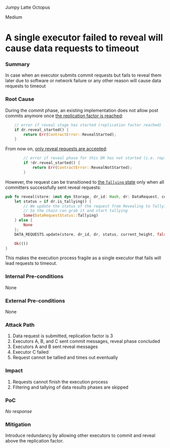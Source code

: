 Jumpy Latte Octopus

Medium

# A single executor failed to reveal will cause data requests to timeout

### Summary

In case when an executor submits commit requests but fails to reveal them later due to software or network failure or any other reason will cause data requests to timeout

### Root Cause

During the commit phase, an existing implementation does not allow post commits anymore once [the replication factor is reached](https://github.com/sherlock-audit/2024-12-seda-protocol/blob/main/seda-chain-contracts/contract/src/msgs/data_requests/execute/commit_result.rs#L44-L47):

```rust
    // error if reveal stage has started (replication factor reached)
    if dr.reveal_started() {
        return Err(ContractError::RevealStarted);
    }
```

From now on, [only reveal requests are accepted](https://github.com/sherlock-audit/2024-12-seda-protocol/blob/main/seda-chain-contracts/contract/src/msgs/data_requests/execute/reveal_result.rs#L12-L15):

```rust
        // error if reveal phase for this DR has not started (i.e. replication factor is not met)
        if !dr.reveal_started() {
            return Err(ContractError::RevealNotStarted);
        }
```

However, the request can be transitioned to [the `Tallying` state](https://github.com/sherlock-audit/2024-12-seda-protocol/blob/main/seda-chain-contracts/contract/src/msgs/data_requests/state/mod.rs#L79-L79) only when all committers successfully sent reveal requests:

```rust
pub fn reveal(store: &mut dyn Storage, dr_id: Hash, dr: DataRequest, current_height: u64) -> StdResult<()> {
    let status = if dr.is_tallying() {
        // We update the status of the request from Revealing to Tallying
        // So the chain can grab it and start tallying
        Some(DataRequestStatus::Tallying)
    } else {
        None
    };
    DATA_REQUESTS.update(store, dr_id, dr, status, current_height, false)?;

    Ok(())
}
``` 

This makes the execution process fragile as a single executor that fails will lead requests to timeout. 

### Internal Pre-conditions

None

### External Pre-conditions

None

### Attack Path

1. Data request is submitted, replication factor is 3
2. Executors A, B, and C sent commit messages, reveal phase concluded
3. Executors A and B sent reveal messages
4. Executor C failed
5. Request cannot be tallied and times out eventually

### Impact

1. Requests cannot finish the execution process
2. Filtering and tallying of data results phases are skipped

### PoC

_No response_

### Mitigation

Introduce redundancy by allowing other executors to commit and reveal above the replication factor.
